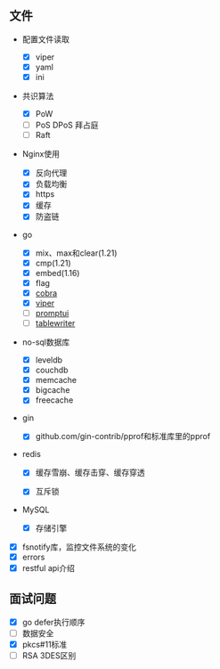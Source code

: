 ## 文件

- 配置文件读取

  - [x] viper
  - [x] yaml
  - [x] ini

- 共识算法

  - [x] PoW
  - [ ] PoS DPoS 拜占庭
  - [ ] Raft

- Nginx使用

  - [x] 反向代理
  - [x] 负载均衡
  - [x] https
  - [x] 缓存
  - [x] 防盗链

- go 
  - [x] mix、max和clear(1.21)
  - [x] cmp(1.21)
  - [x] embed(1.16)
  - [x] flag
  - [x] [cobra](https://github.com/spf13/cobra)
  - [x] [viper](https://github.com/spf13/viper)
  - [ ] [promptui](https://github.com/manifoldco/promptui)
  - [ ] [tablewriter](https://github.com/olekukonko/tablewriter)
  
- no-sql数据库

  - [x] leveldb
  - [x] couchdb
  - [x] memcache
  - [x] bigcache
  - [x] freecache

- gin

  - [x] github.com/gin-contrib/pprof和标准库里的pprof

- redis
  - [x] 缓存雪崩、缓存击穿、缓存穿透

  - [x] 互斥锁

- MySQL
  - [x] 存储引擎

- [x] fsnotify库，监控文件系统的变化
- [x] errors 
- [x] restful api介绍

## 面试问题

- [x] go defer执行顺序
- [ ] 数据安全
- [x] pkcs#11标准
- [ ] RSA 3DES区别